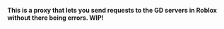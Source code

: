 **This is a proxy that lets you send requests to the GD servers in Roblox without there being errors. WIP!**
